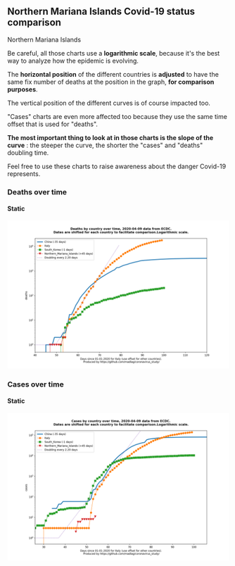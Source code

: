 ## Northern Mariana Islands Covid-19 status comparison 

Northern Mariana Islands



Be careful, all those charts use a **logarithmic scale**, because it's the best way to analyze how the epidemic is evolving.
 
The **horizontal position** of the different countries is **adjusted** to have the same fix number of deaths at the position in the graph, **for comparison purposes**.

The vertical position of the different curves is of course impacted too.

"Cases" charts are even more affected too because they use the same time offset that is used for "deaths".

**The most important thing to look at in those charts is the slope of the curve** : the steeper the curve, the shorter the "cases" and "deaths" doubling time.

Feel free to use these charts to raise awareness about the danger Covid-19 represents. 


 
### Deaths over time
 
#### Static
![Northern Mariana Islands covid-19 deaths static chart](https://raw.githubusercontent.com/madlag/coronavirus_study/master/notebooks/graphs/2020-04-09/countries/Northern_Mariana_Islands/2020-04-09_Northern_Mariana_Islands_deaths.png "Northern Mariana Islands covid-19 deaths static chart")   

 
### Cases over time
 
#### Static
![Northern Mariana Islands covid-19 cases static chart](https://raw.githubusercontent.com/madlag/coronavirus_study/master/notebooks/graphs/2020-04-09/countries/Northern_Mariana_Islands/2020-04-09_Northern_Mariana_Islands_cases.png "Northern Mariana Islands covid-19 cases static chart")   

